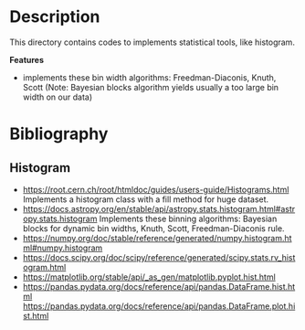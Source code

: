 # Description

This directory contains codes to implements statistical tools, like histogram.

**Features**
* implements these bin width algorithms: Freedman-Diaconis, Knuth, Scott
  (Note: Bayesian blocks algorithm yields usually a too large bin width on our data)

# Bibliography

## Histogram

* https://root.cern.ch/root/htmldoc/guides/users-guide/Histograms.html
  Implements a histogram class with a fill method for huge dataset.
* https://docs.astropy.org/en/stable/api/astropy.stats.histogram.html#astropy.stats.histogram
  Implements these binning algorithms: Bayesian blocks for dynamic bin widths, Knuth, Scott, Freedman-Diaconis rule.
* https://numpy.org/doc/stable/reference/generated/numpy.histogram.html#numpy.histogram
* https://docs.scipy.org/doc/scipy/reference/generated/scipy.stats.rv_histogram.html
* https://matplotlib.org/stable/api/_as_gen/matplotlib.pyplot.hist.html
* https://pandas.pydata.org/docs/reference/api/pandas.DataFrame.hist.html
  https://pandas.pydata.org/docs/reference/api/pandas.DataFrame.plot.hist.html
